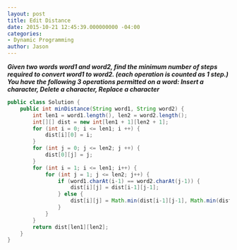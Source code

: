 ```yaml
---
layout: post
title: Edit Distance
date: 2015-10-21 12:45:39.000000000 -04:00
categories:
- Dynamic Programming
author: Jason
---
```

<p><strong><em>Given two words word1 and word2, find the minimum number of steps required to convert word1 to word2. (each operation is counted as 1 step.) You have the following 3 operations permitted on a word: Insert a character, Delete a character, Replace a character</em></strong></p>


``` java
public class Solution {
    public int minDistance(String word1, String word2) {
        int len1 = word1.length(), len2 = word2.length();
        int[][] dist = new int[len1 + 1][len2 + 1];
        for (int i = 0; i <= len1; i ++) {
            dist[i][0] = i;
        }
        for (int j = 0; j <= len2; j ++) {
            dist[0][j] = j;
        }
        for (int i = 1; i <= len1; i++) {
            for (int j = 1; j <= len2; j++) {
                if (word1.charAt(i-1) == word2.charAt(j-1)) {
                    dist[i][j] = dist[i-1][j-1];
                } else {
                    dist[i][j] = Math.min(dist[i-1][j-1], Math.min(dist[i-1][j], dist[i][j-1])) + 1;
                }
            }
        }
        return dist[len1][len2];
    }
}
```
